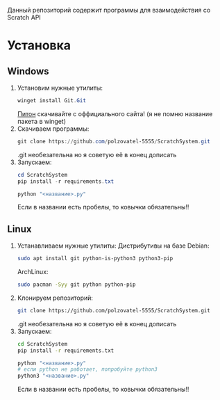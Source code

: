 Данный репозиторий содержит программы для взаимодействия со Scratch API

# Установка
## Windows
1. Установим нужные утилиты:
   ```powershell
   winget install Git.Git
   ```
   [Питон](https://python.org) скачивайте с оффициального сайта! (я не помню название пакета в winget)
2. Скачиваем программы:
   ```powershell
   git clone https://github.com/polzovatel-5555/ScratchSystem.git
   ```
   .git необезательна но я советую её в конец дописать
3. Запускаем:
   ```powershell
   cd ScratchSystem
   pip install -r requirements.txt
   
   python "<название>.py"
   ```
   Если в названии есть пробелы, то ковычки обязательны!!
## Linux
1. Устанавливаем нужные утилиты:
   Дистрибутивы на базе Debian:
   ```bash
   sudo apt install git python-is-python3 python3-pip
   ```
   ArchLinux:
   ```bash
   sudo pacman -Syy git python python-pip
   ```
2. Клонируем репозиторий:
   ```bash
   git clone https://github.com/polzovatel-5555/ScratchSystem.git
   ```
   .git необезательна но я советую её в конец дописать
3. Запускаем:
   ```bash
   cd ScratchSystem
   pip install -r requirements.txt

   python "<название>.py"
   # если python не работает, попробуйте python3
   python3 "<название>.py"
   ```
   Если в названии есть пробелы, то ковычки обязательны!!
